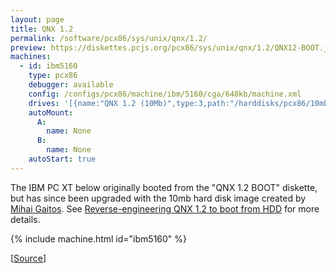 ```yaml
---
layout: page
title: QNX 1.2
permalink: /software/pcx86/sys/unix/qnx/1.2/
preview: https://diskettes.pcjs.org/pcx86/sys/unix/qnx/1.2/QNX12-BOOT.jpg
machines:
  - id: ibm5160
    type: pcx86
    debugger: available
    config: /configs/pcx86/machine/ibm/5160/cga/640kb/machine.xml
    drives: '[{name:"QNX 1.2 (10Mb)",type:3,path:"/harddisks/pcx86/10mb/QNX12.json"}]'
    autoMount:
      A:
        name: None
      B:
        name: None
    autoStart: true
---
```


The IBM PC XT below originally booted from the "QNX 1.2 BOOT" diskette, but has since been upgraded with the
10mb hard disk image created by [Mihai Gaitos](https://hawk.ro/qnx12_pcjs/).
See [Reverse-engineering QNX 1.2 to boot from HDD](https://virtuallyfun.com/wordpress/2021/02/13/reverse-engineering-qnx-1-2-to-boot-from-hdd/)
for more details.

{% include machine.html id="ibm5160" %}

[[Source](https://virtuallyfun.com/wordpress/2020/10/05/qnx-1-1-demo-disk/)]
